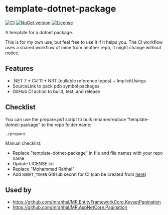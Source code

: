 # template-dotnet-package

[![CI](https://github.com/mrahhal/template-dotnet-package/actions/workflows/ci.yml/badge.svg)](https://github.com/mrahhal/template-dotnet-package/actions/workflows/ci.yml)
[![NuGet version](https://badge.fury.io/nu/template-dotnet-package.svg)](https://www.nuget.org/packages/template-dotnet-package)
[![License](https://img.shields.io/badge/license-MIT-blue.svg)](LICENSE.txt)

A template for a dotnet package.

This is for my own use, but feel free to use it if it helps you. The CI workflow uses a shared workflow of mine from another repo, it might change without notice.

## Features

- .NET 7 + C# 11 + NRT (nullable reference types) + ImplicitUsings
- SourceLink to pack pdb symbol packages
- GitHub CI action to build, test, and release

## Checklist

You can use the prepare.ps1 script to bulk rename/replace "template-dotnet-package" to the repo folder name:

```
./prepare
```

Manual checklist:
- Replace "template-dotnet-package" in file and file names with your repo name
- Update LICENSE.txt
- Replace "Mohammad Rahhal"
- Add `NUGET_TOKEN` GitHub secret for CI (can be created from [here](https://www.nuget.org/account/apikeys))

## Used by

- https://github.com/mrahhal/MR.EntityFrameworkCore.KeysetPagination
- https://github.com/mrahhal/MR.AspNetCore.Pagination
